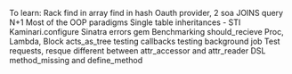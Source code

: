 To learn:
Rack
find in array
find in hash
Oauth provider, 2 soa
JOINS
query N+1
Most of the OOP paradigms
Single table inheritances - STI
Kaminari.configure
Sinatra errors gem
Benchmarking
should_recieve
Proc, Lambda, Block
acts_as_tree
testing callbacks
testing background job
Test requests, resque
different between attr_accessor and attr_reader
DSL
method_missing and define_method